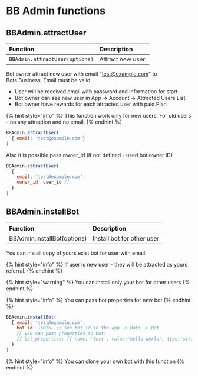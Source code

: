 # BB Admin functions

## BBAdmin.attractUser

| Function | Description |
| :--- | :--- |
| `BBAdmin.attractUser(options)` | Attract new user.  |

Bot owner attract new user with email "test@example.com" to Bots.Business. Email must be valid. 

* User will be received email with password and information for start.
* Bot owner can see new user in App -&gt; Account -&gt; Attracted Users List
* Bot owner have rewards for each attracted user with paid Plan

{% hint style="info" %}
This function work only for new users. For old users - no any attraction and no email.
{% endhint %}

```javascript
BBAdmin.attractUser(
  { email: 'test@example.com'}
)
```

Also it is possible pass owner\_id \(If not defined - used bot owner ID\)

```javascript
BBAdmin.attractUser(
  { 
    email: 'test@example.com',
    owner_id: user_id // 
  }
)
```

## BBAdmin.installBot

| Function | Description |
| :--- | :--- |
| BBAdmin.installBot\(options\) | Install bot for other user |

You can install copy of yours exist bot for user with email.

{% hint style="info" %}
If user is new user - they will be attracted as yours referral.
{% endhint %}

{% hint style="warning" %}
You can install only your bot for other users
{% endhint %}

{% hint style="info" %}
You can pass bot properties for new bot
{% endhint %}

```javascript
BBAdmin.installBot(
  { email: 'test@example.com',
    bot_id: 15025, // see bot id in the app -> Bots -> Bot
    // you can pass properties to bot:
    // bot_properties: [{ name: 'test', value:'hello world', type:'string' }]
  }
)
```

{% hint style="info" %}
You can clone your own bot with this function
{% endhint %}

